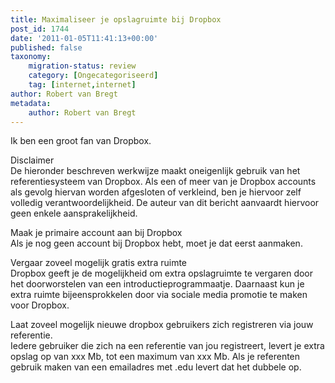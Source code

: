 ```yaml
---
title: Maximaliseer je opslagruimte bij Dropbox
post_id: 1744
date: '2011-01-05T11:41:13+00:00'
published: false
taxonomy:
    migration-status: review
    category: [Ongecategoriseerd]
    tag: [internet,internet]
author: Robert van Bregt
metadata:
    author: Robert van Bregt
---
```

Ik ben een groot fan van Dropbox.

Disclaimer  
 De hieronder beschreven werkwijze maakt oneigenlijk gebruik van het referentiesysteem van Dropbox. Als een of meer van je Dropbox accounts als gevolg hiervan worden afgesloten of verkleind, ben je hiervoor zelf volledig verantwoordelijkheid. De auteur van dit bericht aanvaardt hiervoor geen enkele aansprakelijkheid.

Maak je primaire account aan bij Dropbox  
 Als je nog geen account bij Dropbox hebt, moet je dat eerst aanmaken.

Vergaar zoveel mogelijk gratis extra ruimte  
 Dropbox geeft je de mogelijkheid om extra opslagruimte te vergaren door het doorworstelen van een introductieprogrammaatje. Daarnaast kun je extra ruimte bijeensprokkelen door via sociale media promotie te maken voor Dropbox.

Laat zoveel mogelijk nieuwe dropbox gebruikers zich registreren via jouw referentie.  
 Iedere gebruiker die zich na een referentie van jou registreert, levert je extra opslag op van xxx Mb, tot een maximum van xxx Mb. Als je referenten gebruik maken van een emailadres met .edu levert dat het dubbele op.